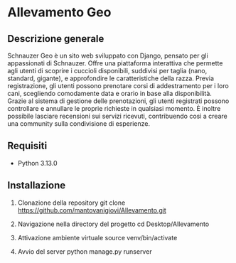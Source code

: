 # Allevamento Geo

## Descrizione generale
Schnauzer Geo è un sito web sviluppato con Django, pensato per gli appassionati di Schnauzer. 
Offre una piattaforma interattiva che permette agli utenti di scoprire i cuccioli disponibili, suddivisi per taglia (nano, standard, gigante), e approfondire le caratteristiche della razza.
Previa registrazione, gli utenti possono prenotare corsi di addestramento per i loro cani, scegliendo comodamente data e orario in base alla disponibilità.
Grazie al sistema di gestione delle prenotazioni, gli utenti registrati possono controllare e annullare le proprie richieste in qualsiasi momento.
È inoltre possibile lasciare recensioni sui servizi ricevuti, contribuendo così a creare una community sulla condivisione di esperienze.

## Requisiti
- Python 3.13.0

## Installazione
1. Clonazione della repository
 git clone https://github.com/mantovanigiovi/Allevamento.git

2. Navigazione nella directory del progetto
 cd Desktop/Allevamento


3. Attivazione ambiente virtuale
source venv/bin/activate
4. Avvio del server
python manage.py runserver

